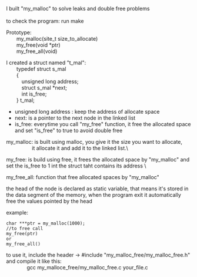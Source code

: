 
I built "my_malloc" to solve leaks and double free problems\
\
to check the program:
	run make

Prototype: \
&emsp;&emsp;my_malloc(site_t size_to_allocate) \
&emsp;&emsp;my_free(void *ptr) \
&emsp;&emsp;my_free_all(void)

I created a struct named "t_mal": \
    &emsp;&emsp;typedef struct s_mal\
    &emsp;&emsp;{\
	    &emsp;&emsp;&emsp;unsigned long address;\
	    &emsp;&emsp;&emsp;struct s_mal *next;\
	    &emsp;&emsp;&emsp;int is_free;\
    &emsp;&emsp;} t_mal;

- unsigned long address : keep the address of allocate space
- next: is a pointer to the next node in the linked list
- is_free: everytime you call "my_free" function, it free the allocated space and set "is_free" to true to avoid double free


my_malloc: is built using malloc, you give it the size you want to allocate, \
&emsp;&emsp;&emsp;&emsp;&emsp;it allocate it and add it to the linked list.\ 

my_free:   is build using free, it frees the allocated space by "my_malloc" and set the is_free to 1 int the struct taht contains its address \

my_free_all: function that free allocated spaces by "my_malloc"

the head of the node is declared as static variable, that means it's stored in the data segment of the memory,
when the program exit it automatically free the values pointed by the head

example:
    
    char ***ptr = my_malloc(1000);
    //to free call
    my_free(ptr)
    or
    my_free_all()


to use it,
include the header -> #include "my_malloc_free/my_malloc_free.h"
and compile it like this: \
&emsp;&emsp;&emsp;&emsp;gcc my_malloce_free/my_malloc_free.c your_file.c
